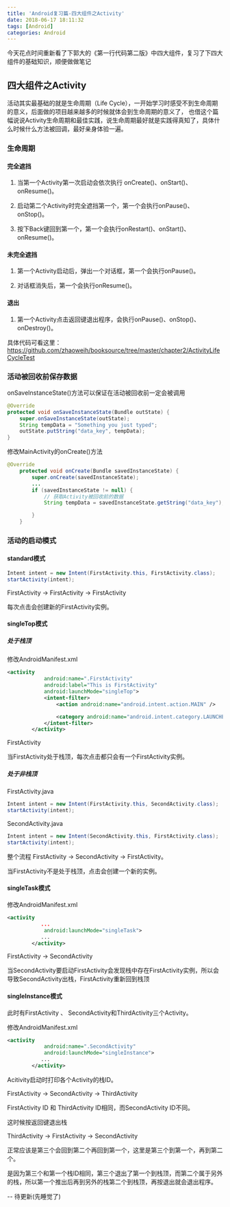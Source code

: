 ```yaml
---
title: 'Android复习篇-四大组件之Activity'
date: 2018-06-17 18:11:32
tags: [Android]
categories: Android
---
```



今天花点时间重新看了下郭大的《第一行代码第二版》中四大组件，复习了下四大组件的基础知识，顺便做做笔记

## 四大组件之Activity
活动其实最基础的就是生命周期（Life Cycle），一开始学习时感受不到生命周期的意义，后面做的项目越来越多的时候就体会到生命周期的意义了，
也借这个篇幅说说Activity生命周期和最佳实践，说生命周期最好就是实践得真知了，具体什么时候什么方法被回调，最好亲身体验一遍。

### 生命周期

#### 完全遮挡

1. 当第一个Activity第一次启动会依次执行 onCreate()、onStart()、onResume()。

2. 启动第二个Activity时完全遮挡第一个，第一个会执行onPause()、onStop()。

3. 按下Back键回到第一个，第一个会执行onRestart()、onStart()、onResume()。

#### 未完全遮挡

1. 第一个Activity启动后，弹出一个对话框，第一个会执行onPause()。

2. 对话框消失后，第一个会执行onResume()。

#### 退出

1. 第一个Activity点击返回键退出程序，会执行onPause()、onStop()、onDestroy()。


具体代码可看这里：https://github.com/zhaoweih/booksource/tree/master/chapter2/ActivityLifeCycleTest

### 活动被回收前保存数据
onSaveInstanceState()方法可以保证在活动被回收前一定会被调用
```java
@Override
protected void onSaveInstanceState(Bundle outState) {
	super.onSaveInstanceState(outState);
	String tempData = "Something you just typed";
	outState.putString("data_key", tempData);
}
```

修改MainActivity的onCreate()方法

```java
@Override
    protected void onCreate(Bundle savedInstanceState) {
        super.onCreate(savedInstanceState);
        ...
        if (savedInstanceState != null) {
        	// 获取Activity被回收前的数据
        	String tempData = savedInstanceState.getString("data_key");

        }
    }
```

### 活动的启动模式

#### standard模式

```java
Intent intent = new Intent(FirstActivity.this, FirstActivity.class);
startActivity(intent);
```

FirstActivity -> FirstActivity -> FirstActivity 

每次点击会创建新的FirstActivity实例。

#### singleTop模式

##### 处于栈顶

修改AndroidManifest.xml

```xml
<activity
            android:name=".FirstActivity"
            android:label="This is FirstActivity"
            android:launchMode="singleTop">
            <intent-filter>
                <action android:name="android.intent.action.MAIN" />

                <category android:name="android.intent.category.LAUNCHER" />
            </intent-filter>
        </activity>
```

FirstActivity

当FirstActivity处于栈顶，每次点击都只会有一个FirstActivity实例。

##### 处于非栈顶

FirstActivity.java

```java
Intent intent = new Intent(FirstActivity.this, SecondActivity.class);
startActivity(intent);
```

SecondActivity.java

```java
Intent intent = new Intent(SecondActivity.this, FirstActivity.class);
startActivity(intent);
```

整个流程 FirstActivity -> SecondActivity -> FirstActivity。

当FirstActivity不是处于栈顶，点击会创建一个新的实例。


#### singleTask模式

修改AndroidManifest.xml

```xml
<activity
           ...
            android:launchMode="singleTask">
           ...
        </activity>
```

FirstActivity -> SecondActivity 

当SecondActivity要启动FirstActivity会发现栈中存在FirstActivity实例，所以会导致SecondActivity出栈，FirstActivity重新回到栈顶

#### singleInstance模式

此时有FirstActivity 、 SecondActivity和ThirdActivity三个Activity。

修改AndroidManifest.xml

```xml
<activity
            android:name=".SecondActivity"
            android:launchMode="singleInstance">
           ...
        </activity>
```

Acitivity启动时打印各个Activity的栈ID。

FirstActivity -> SecondActivity -> ThirdActivity

FirstActivity ID 和 ThirdActivity ID相同，而SecondActivity ID不同。

这时候按返回键退出栈

ThirdActivity -> FirstActivity -> SecondActivity

正常应该是第三个会回到第二个再回到第一个，这里是第三个到第一个，再到第二个。

是因为第三个和第一个栈ID相同，第三个退出了第一个到栈顶，而第二个属于另外的栈，所以第一个推出后再到另外的栈第二个到栈顶，再按退出就会退出程序。


-- 待更新(先睡觉了)
